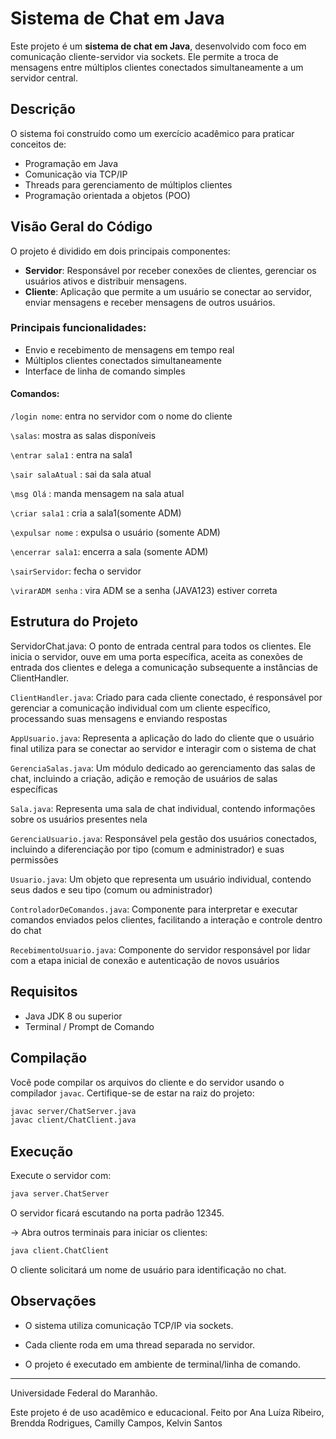 # Sistema de Chat em Java

Este projeto é um **sistema de chat em Java**, desenvolvido com foco em comunicação cliente-servidor via sockets. Ele permite a troca de mensagens entre múltiplos clientes conectados simultaneamente a um servidor central.

##  Descrição

O sistema foi construído como um exercício acadêmico para praticar conceitos de:
- Programação em Java
- Comunicação via TCP/IP
- Threads para gerenciamento de múltiplos clientes
- Programação orientada a objetos (POO)

## Visão Geral do Código

O projeto é dividido em dois principais componentes:

- **Servidor**: Responsável por receber conexões de clientes, gerenciar os usuários ativos e distribuir mensagens.
- **Cliente**: Aplicação que permite a um usuário se conectar ao servidor, enviar mensagens e receber mensagens de outros usuários.

### Principais funcionalidades:

- Envio e recebimento de mensagens em tempo real
- Múltiplos clientes conectados simultaneamente
- Interface de linha de comando simples

#### Comandos: 
```/login nome```: entra no servidor com o nome do cliente

```\salas```: mostra as salas disponíveis

```\entrar sala1``` : entra na sala1

```\sair salaAtual``` : sai da sala atual

```\msg Olá``` : manda mensagem na sala atual

```\criar sala1``` : cria a sala1(somente ADM)

```\expulsar nome``` : expulsa o usuário (somente ADM)

```\encerrar sala1```: encerra a sala (somente ADM)

```\sairServidor```: fecha o servidor

```\virarADM senha``` : vira ADM se a senha (JAVA123) estiver correta


## Estrutura do Projeto
ServidorChat.java: O ponto de entrada central para todos os clientes. Ele inicia o servidor, ouve em uma porta específica, aceita as conexões de entrada dos clientes e delega a comunicação subsequente a instâncias de ClientHandler.

```ClientHandler.java```: Criado para cada cliente conectado, é responsável por gerenciar a comunicação individual com um cliente específico, processando suas mensagens e enviando respostas 

```AppUsuario.java```: Representa a aplicação do lado do cliente que o usuário final utiliza para se conectar ao servidor e interagir com o sistema de chat 

```GerenciaSalas.java```: Um módulo dedicado ao gerenciamento das salas de chat, incluindo a criação, adição e remoção de usuários de salas específicas

```Sala.java```: Representa uma sala de chat individual, contendo informações sobre os usuários presentes nela

```GerenciaUsuario.java```: Responsável pela gestão dos usuários conectados, incluindo a diferenciação por tipo (comum e administrador) e suas permissões 

```Usuario.java```: Um objeto que representa um usuário individual, contendo seus dados e seu tipo (comum ou administrador)

```ControladorDeComandos.java```:  Componente para interpretar e executar comandos enviados pelos clientes, facilitando a interação e controle dentro do chat 

```RecebimentoUsuario.java```: Componente do servidor responsável por lidar com a etapa inicial de conexão e autenticação de novos usuários 


##  Requisitos

- Java JDK 8 ou superior
- Terminal / Prompt de Comando

##  Compilação

Você pode compilar os arquivos do cliente e do servidor usando o compilador `javac`. Certifique-se de estar na raiz do projeto:


```bash
javac server/ChatServer.java
javac client/ChatClient.java
```

## Execução
Execute o servidor com:

```bash
java server.ChatServer
```

O servidor ficará escutando na porta padrão 12345.

-> Abra outros terminais para iniciar os clientes:

```bash
java client.ChatClient
```

O cliente solicitará um nome de usuário para identificação no chat.

##  Observações

  -   O sistema utiliza comunicação TCP/IP via sockets.

  -   Cada cliente roda em uma thread separada no servidor.

   -  O projeto é executado em ambiente de terminal/linha de comando.

--- 
Universidade Federal do Maranhão.

Este projeto é de uso acadêmico e educacional. 
Feito por Ana Luíza Ribeiro, Brendda Rodrigues, Camilly Campos, Kelvin Santos
